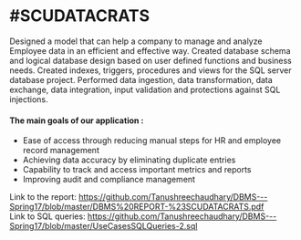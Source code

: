 # #SCUDATACRATS

Designed a model that can help a company to manage and analyze Employee data in an efficient and effective way. Created database schema and logical database design based on user defined functions and business needs. Created indexes, triggers, procedures and views for the SQL server database project. Performed data ingestion, data transformation, data exchange, data integration, input validation and protections against SQL injections.

#### The main goals of our application :<br/>
* Ease of access through reducing manual steps for HR and employee record management<br/>
* Achieving data accuracy by eliminating duplicate entries<br/>
* Capability to track and access important metrics and reports<br/>
* Improving audit and compliance management<br/>

Link to the report: https://github.com/Tanushreechaudhary/DBMS---Spring17/blob/master/DBMS%20REPORT-%23SCUDATACRATS.pdf <br/>
Link to SQL queries: https://github.com/Tanushreechaudhary/DBMS---Spring17/blob/master/UseCasesSQLQueries-2.sql
